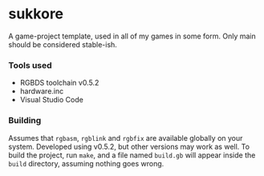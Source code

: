 # sukkore
A game-project template, used in all of my games in some form.
Only main should be considered stable-ish.

### Tools used
 - RGBDS toolchain v0.5.2
 - hardware.inc
 - Visual Studio Code

### Building
 Assumes that `rgbasm`, `rgblink` and `rgbfix` are available globally on your system. Developed using v0.5.2, but other versions may work as well.
 To build the project, run `make`, and a file named `build.gb` will appear inside the `build` directory, assuming nothing goes wrong.